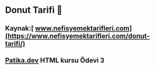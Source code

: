 # Donut Tarifi :doughnut:
## Kaynak:[ www.nefisyemektarifleri.com](https://www.nefisyemektarifleri.com/donut-tarifi/)
## [Patika.dev](https://app.patika.dev/paths) HTML kursu Ödevi 3
